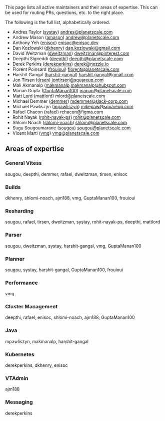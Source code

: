 This page lists all active maintainers and their areas of expertise. This can be used for routing PRs, questions, etc. to the right place.

The following is the full list, alphabetically ordered.

* Andres Taylor ([systay](https://github.com/systay)) andres@planetscale.com
* Andrew Mason ([amason](https://github.com/ajm188)) andrew@planetscale.com
* Anthony Yeh ([enisoc](https://github.com/enisoc)) enisoc@enisoc.dev
* Dan Kozlowski ([dkhenry](https://github.com/dkhenry)) dan.kozlowski@gmail.com
* David Weitzman ([dweitzman](https://github.com/dweitzman)) dweitzman@pinterest.com
* Deepthi Sigireddi ([deepthi](https://github.com/deepthi)) deepthi@planetscale.com
* Derek Perkins ([derekperkins](https://github.com/derekperkins)) derek@nozzle.io
* Florent Poinsard ([frouioui](https://github.com/frouioui)) florent@planetscale.com
* Harshit Gangal ([harshit-gangal](https://github.com/harshit-gangal)) harshit.gangal@gmail.com
* Jon Tirsen ([tirsen](https://github.com/tirsen)) jontirsen@squareup.com
* Mali Akmanalp ([makmanalp](https://github.com/makmanalp) makmanalp@hubspot.com
* Manan Gupta ([GuptaManan100](https://github.com/GuptaManan100)) manan@planetscale.com
* Matt Lord ([mattlord](https://github.com/mattlord)) mlord@planetscale.com
* Michael Demmer ([demmer](https://github.com/demmer)) mdemmer@slack-corp.com
* Michael Pawliszyn ([mpawliszyn](https://github.com/mpawliszyn)) mikepaw@squareup.com
* Rafael Chacon ([rafael](https://github.com/rafael)) rchacon@figma.com
* Rohit Nayak ([rohit-nayak-ps](https://github.com/rohit-nayak-ps)) rohit@planetscale.com
* Shlomi Noach ([shlomi-noach](https://github.com/shlomi-noach)) shlomi@planetscale.com
* Sugu Sougoumarane ([sougou](https://github.com/sougou)) sougou@planetscale.com
* Vicent Marti ([vmg](https://github.com/vmg)) vmg@planetscale.com

## Areas of expertise

### General Vitess
sougou, deepthi, demmer, rafael, dweitzman, tirsen, enisoc

### Builds
dkhenry, shlomi-noach, ajm188, vmg, GuptaManan100, frouioui

### Resharding
sougou, rafael, tirsen, dweitzman, systay, rohit-nayak-ps, deepthi, mattlord

### Parser
sougou, dweitzman, systay, harshit-gangal, vmg, GuptaManan100

### Planner
sougou, systay, harshit-gangal, GuptaManan100, frouioui

### Performance
vmg

### Cluster Management
deepthi, rafael, enisoc, shlomi-noach, ajm188, GuptaManan100

### Java
mpawliszyn, makmanalp, harshit-gangal

### Kubernetes
derekperkins, dkhenry, enisoc

### VTAdmin
ajm188

### Messaging
derekperkins
